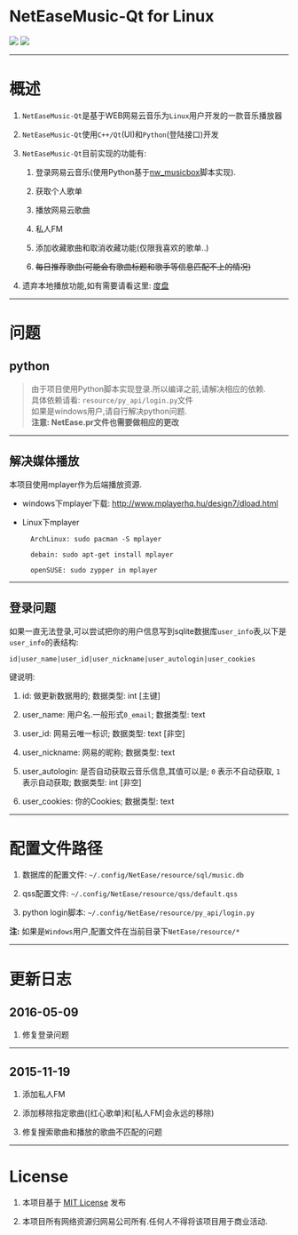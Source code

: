 # NetEaseMusic-Qt for Linux

[![](https://github.com/fengleyl/NetEase/blob/master/images/NetEase.png)]()
[![](https://github.com/fengleyl/NetEase/blob/master/images/NetEase1.png)]()

---

# 概述

1. `NetEaseMusic-Qt`是基于WEB网易云音乐为`Linux`用户开发的一款音乐播放器

2. `NetEaseMusic-Qt`使用`C++/Qt`(UI)和`Python`(登陆接口)开发

3. `NetEaseMusic-Qt`目前实现的功能有:

	1. 登录网易云音乐(使用Python基于[nw_musicbox](https://github.com/stkevintan/nw_musicbox)脚本实现).

	2. 获取个人歌单

	3. 播放网易云歌曲

	4. 私人FM

	5. 添加收藏歌曲和取消收藏功能(仅限我喜欢的歌单..)
	
	6. ~~每日推荐歌曲(可能会有歌曲标题和歌手等信息匹配不上的情况)~~

4. 遗弃本地播放功能,如有需要请看这里: [度盘](http://pan.baidu.com/s/1dEXLxZj)

---

# 问题

## python

>由于项目使用Python脚本实现登录.所以编译之前,请解决相应的依赖.<br>
具体依赖请看: `resource/py_api/login.py`文件<br>
如果是windows用户,请自行解决python问题.<br>
**注意: NetEase.pr文件也需要做相应的更改** <br>

---

## 解决媒体播放

本项目使用mplayer作为后端播放资源.<br>

+ windows下mplayer下载: http://www.mplayerhq.hu/design7/dload.html

+ Linux下mplayer
		
		ArchLinux: sudo pacman -S mplayer

		debain: sudo apt-get install mplayer
		
		openSUSE: sudo zypper in mplayer

---

## 登录问题

如果一直无法登录,可以尝试把你的用户信息写到sqlite数据库`user_info`表,以下是`user_info`的表结构:

	id|user_name|user_id|user_nickname|user_autologin|user_cookies

键说明: 

1. id: 做更新数据用的; 数据类型: int [主键]

2. user_name: 用户名.一般形式`0_email`; 数据类型: text

3. user_id: 网易云唯一标识; 数据类型: text [非空]

4. user_nickname: 网易的昵称;  数据类型: text

5. user_autologin: 是否自动获取云音乐信息,其值可以是; `0` 表示不自动获取, `1` 表示自动获取; 数据类型: int [非空]

6. user_cookies: 你的Cookies; 数据类型: text

---

# 配置文件路径

1. 数据库的配置文件: `~/.config/NetEase/resource/sql/music.db`

2. qss配置文件: `~/.config/NetEase/resource/qss/default.qss`

3. python login脚本: `~/.config/NetEase/resource/py_api/login.py`

**注:** 如果是`Windows`用户,配置文件在当前目录下`NetEase/resource/*`

---

# 更新日志

## 2016-05-09

1. 修复登录问题

---

## 2015-11-19

1. 添加私人FM

2. 添加移除指定歌曲([红心歌单]和[私人FM]会永远的移除)

3. 修复搜索歌曲和播放的歌曲不匹配的问题

---

# License

1. 本项目基于 [MIT License](https://github.com/fengleyl/NetEaseMusic/blob/master/LICENSE) 发布

2. 本项目所有网络资源归网易公司所有.任何人不得将该项目用于商业活动.
